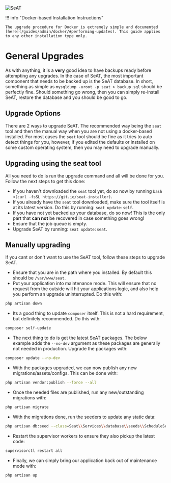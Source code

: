 ![SeAT](https://i.imgur.com/aPPOxSK.png)

!!! info "Docker-based Installation Instructions"

    The upgrade procedure for Docker is extremely simple and documented [here](/guides/admin/docker/#performing-updates). This guide applies to any other installation type only.

# General Upgrades

As with anything, it is a **very** good idea to have backups ready before attempting any upgrades. In the case of SeAT, the most important component that needs to be backed up is the SeAT database. In short, something as simple as `mysqldump -uroot -p seat > backup.sql` should be perfectly fine. Should something go wrong, then you can simply re-install SeAT, restore the database and you should be good to go.

## Upgrade Options

There are 2 ways to upgrade SeAT. The recommended way being the `seat` tool and then the manual way when you are not using a docker-based installed. For most cases the `seat` tool should be fine as it tries to auto detect things for you, however, if you edited the defaults or installed on some custom operating system, then you may need to upgrade manually.

## Upgrading using the seat tool

All you need to do is run the upgrade command and all will be done for you. Follow the next steps to get this done:

- If you haven't downloaded the `seat` tool yet, do so now by running `bash <(curl -fsSL https://git.io/seat-installer)`.
- If you already have the `seat` tool downloaded, make sure the tool itself is at its latest version. Do this by running: `seat update:self`.
- If you have not yet backed up your database, do so now! This is the only part that **can not** be recovered in case something goes wrong!
- Ensure that the job queue is empty.
- Upgrade SeAT by running: `seat update:seat`.

## Manually upgrading

If you cant or don't want to use the SeAT tool, follow these steps to upgrade SeAT.

- Ensure that you are in the path where you installed. By default this should be `/var/www/seat`.
- Put your application into maintenance mode. This will ensure that no request from the outside will hit your applications logic, and also help you perform an upgrade uninterrupted. Do this with:

```bash
php artisan down
```

- Its a good thing to update `composer` itself. This is not a hard requirement, but definitely recommended. Do this with:

```bash
composer self-update
```

- The next thing to do is get the latest SeAT packages. The below example adds the `--no-dev` argument as these packages are generally not needed in production. Upgrade the packages with:

```bash
composer update --no-dev
```

- With the packages upgraded, we can now publish any new migrations/assets/configs. This can be done with:

```bash
php artisan vendor:publish --force --all
```

- Once the needed files are published, run any new/outstanding migrations with:

```bash
php artisan migrate
```

- With the migrations done, run the seeders to update any static data:

```bash
php artisan db:seed --class=Seat\\Services\\database\\seeds\\ScheduleSeeder
```

- Restart the supervisor workers to ensure they also pickup the latest code:

```bash
supervisorctl restart all
```

- Finally, we can simply bring our application back out of maintenance mode with:

```bash
php artisan up
```
